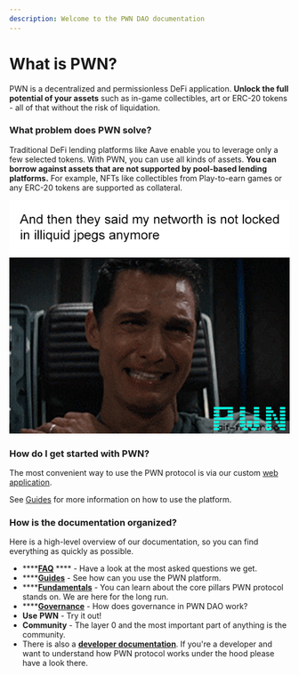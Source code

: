 ```yaml
---
description: Welcome to the PWN DAO documentation
---
```


# What is PWN?

PWN is a decentralized and permissionless DeFi application. **Unlock the full potential of your assets** such as in-game collectibles, art or ERC-20 tokens - all of that without the risk of liquidation.

### **What problem does PWN solve?**

Traditional DeFi lending platforms like Aave enable you to leverage only a few selected tokens. With PWN, you can use all kinds of assets. **You can borrow against assets that are not supported by pool-based lending platforms.** For example, NFTs like collectibles from Play-to-earn games or any ERC-20 tokens are supported as collateral.

![](.gitbook/assets/image.png)

### How do I get started with PWN?

The most convenient way to use the PWN protocol is via our custom [web application](https://app.pwn.finance).

See [Guides](broken-reference) for more information on how to use the platform.

### How is the documentation organized?

Here is a high-level overview of our documentation, so you can find everything as quickly as possible.

* ****[**FAQ**](faq.md) **** - Have a look at the most asked questions we get.
* ****[**Guides**](broken-reference) - See how can you use the PWN platform.&#x20;
* ****[**Fundamentals**](broken-reference) - You can learn about the core pillars PWN protocol stands on. We are here for the long run.
* ****[**Governance**](broken-reference) - How does governance in PWN DAO work?
* **Use** **PWN** - Try it out!
* **Community** - The layer 0 and the most important part of anything is the community.&#x20;
* There is also a [**developer documentation**](https://pwn-1.gitbook.io/developer-docs/). If you're a developer and want to understand how PWN protocol works under the hood please have a look there.&#x20;

